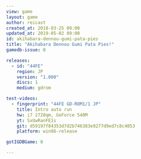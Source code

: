 ```yaml
---
view: game
layout: game
author: reicast
created_at: 2018-03-25 09:00
updated_at: 2019-05-02 09:00
id: akihabara-dennou-gumi-pata-pies
title: "Akihabara Dennou Gumi Pata Pies!"
gamedb-issue: 0

releases:
  - id: "44FE"
    region: JP
    version: "1.000"
    discs: 1
    medium: gdrom

test-videos:
  - fingerprint: "44FE GD-ROM1/1 JP"
    title: Intro auto run
    hw: i7 2720qm, GeForce 540M
    yt: SxUwRanFE1s
    git: d59197f84353d7d2b746383e9277d9ed7c8c4053
    platform: win86-release

gotIGDBGame: 0

---
```

